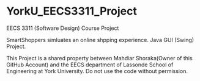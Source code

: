 # YorkU_EECS3311_Project
EECS 3311 (Software Design) Course Project

SmartShoppers simluates an online shpping experience.
Java GUI (Swing) Project.

This Project is a shared property between Mahdiar Shoraka(Owner of this GitHub Account) and the EECS department of Lassonde School of Engineering at York University. 
Do not use the code without permission.  
